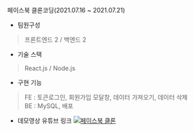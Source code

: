 페이스북 클론코딩(2021.07.16 ~ 2021.07.21)
- 팀원구성
 > 프론트엔드 2 / 백엔드 2
- 기술 스택
 > React.js / Node.js
- 구현 기능
 > FE : 토큰로그인, 회원가입 모달창, 데이터 가져오기, 데이터 삭제<br>
 > BE : MySQL, 배포

- 데모영상 유튜브 링크
[![페이스북 클론](http://img.youtube.com/vi/qrVEjuJ5uZo/0.jpg)](https://youtu.be/qrVEjuJ5uZo?t=0s) 
